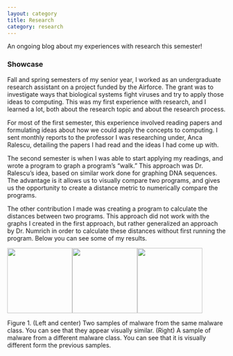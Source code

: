 ```yaml
---
layout: category
title: Research
category: research
---
```


An ongoing blog about my experiences with research this semester!


### Showcase
Fall and spring semesters of my senior year, I worked as an undergraduate research assistant on a project funded by the Airforce. The grant was to investigate ways that biological systems fight viruses and try to apply those ideas to computing. This was my first experience with research, and I learned a lot, both about the research topic and about the research process.  


For most of the first semester, this experience involved reading papers and formulating ideas about how we could apply the concepts to computing. I sent monthly reports to the professor I was researching under, Anca Ralescu, detailing the papers I had read and the ideas I had come up with. 


The second semester is when I was able to start applying my readings, and wrote a program to graph a program’s “walk.” This approach was Dr. Ralescu’s idea, based on similar work done for graphing DNA sequences. The advantage is it allows us to 
visually compare two programs, and gives us the opportunity to create a distance metric to numerically compare the programs.  


The other contribution I made was creating a program to calculate the distances between two programs. This approach did not work with the graphs I created in the first approach, but rather generalized an approach by Dr. Numrich in order to calculate these distances without first running the program. Below you can see some of my results. 

<p float="left"><img src="../s1.png" width="150" /><img src="../s2.png" width="150" /><img src="../s3.png" width="150" /></p>

Figure 1. (Left and center) Two samples of malware from the same malware class. You can see that they appear visually similar. (Right) A sample of malware from a different malware class. You can see that it is visually different form the previous samples. 

